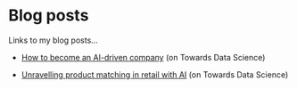 # Blog posts

Links to my blog posts...

- [How to become an AI-driven company](https://towardsdatascience.com/how-to-become-an-ai-driven-company-e8816453c786) (on Towards Data Science)

- [Unravelling product matching in retail with AI](https://towardsdatascience.com/unravelling-product-matching-with-ai-1a6ef7bd8614) (on Towards Data Science)
